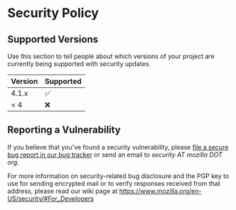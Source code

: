 # Security Policy

## Supported Versions

Use this section to tell people about which versions of your project are
currently being supported with security updates.

| Version | Supported          |
| ------- | ------------------ |
| 4.1.x   | :white_check_mark: |
| < 4     | :x:                |

## Reporting a Vulnerability

If you believe that you've found a security vulnerability, please [file a secure
bug report in our bug tracker](https://bugzilla.mozilla.org/enter_bug.cgi?assigned_to=nobody%40mozilla.org&product=Webtools&component=Bleach-security&groups=webtools-security) or send an email to *security AT mozilla DOT org*.

For more information on security-related bug disclosure and the PGP key to use
for sending encrypted mail or to verify responses received from that address,
please read our wiki page at https://www.mozilla.org/en-US/security/#For_Developers
